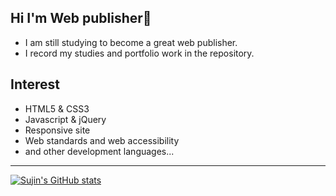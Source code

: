 ## Hi I'm Web publisher:wave:
* I am still studying to become a great web publisher.
* I record my studies and portfolio work in the repository. 

## Interest
* HTML5 & CSS3 
* Javascript & jQuery
* Responsive site
* Web standards and web accessibility
* and other development languages...

* * *

[![Sujin's GitHub stats](https://github-readme-stats.vercel.app/api?username=ahn-sujin&show_icons=true&theme=radical)](https://github.com/anuraghazra/github-readme-stats)

